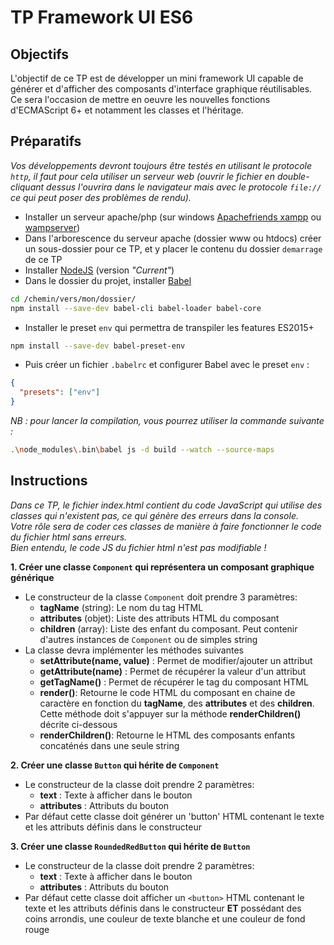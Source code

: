 # TP Framework UI ES6

## Objectifs
L'objectif de ce TP est de développer un mini framework UI capable de générer et d'afficher des composants d'interface graphique réutilisables. Ce sera l'occasion de mettre en oeuvre les nouvelles fonctions d'ECMAScript 6+ et notamment les classes et l'héritage.

## Préparatifs
*Vos développements devront toujours être testés en utilisant le protocole `http`, il faut pour cela utiliser un serveur web (ouvrir le fichier en double-cliquant dessus l'ouvrira dans le navigateur mais avec le protocole `file://` ce qui peut poser des problèmes de rendu).*
- Installer un serveur apache/php (sur windows [Apachefriends xampp](https://www.apachefriends.org/fr/index.html) ou [wampserver](http://www.wampserver.com/))
- Dans l'arborescence du serveur apache (dossier www ou htdocs) créer un sous-dossier pour ce TP, et y placer le contenu du dossier `demarrage` de ce TP
- Installer [NodeJS](https://nodejs.org/en/) (version *"Current"*)
- Dans le dossier du projet, installer [Babel](https://babeljs.io/docs/setup/#installation)
```bash
cd /chemin/vers/mon/dossier/
npm install --save-dev babel-cli babel-loader babel-core
```
- Installer le preset `env` qui permettra de transpiler les features ES2015+
```bash
npm install --save-dev babel-preset-env
```
- Puis créer un fichier `.babelrc` et configurer Babel avec le preset `env` :
```json
{
  "presets": ["env"]
}
```
*NB : pour lancer la compilation, vous pourrez utiliser la commande suivante :*
```bash
.\node_modules\.bin\babel js -d build --watch --source-maps
```

## Instructions
*Dans ce TP, le fichier index.html contient du code JavaScript qui utilise des classes qui n'existent pas, ce qui génère des erreurs dans la console.
<br>Votre rôle sera de coder ces classes de manière à faire fonctionner le code du fichier html sans erreurs.
<br>Bien entendu, le code JS du fichier html n'est pas modifiable !*

**1. Créer une classe `Component` qui représentera un composant graphique générique**
- Le constructeur de la classe `Component` doit prendre 3 paramètres:
	+ **tagName** (string): Le nom du tag HTML
	+ **attributes** (objet): Liste des attributs HTML du composant
	+ **children** (array): Liste des enfant du composant. Peut contenir d'autres instances de `Component` ou de simples string
- La classe devra implémenter les méthodes suivantes
	+ **setAttribute(name, value)** : Permet de modifier/ajouter un attribut
	+ **getAttribute(name)** : Permet de récupérer la valeur d'un attribut
	+ **getTagName()** : Permet de récupérer le tag du composant HTML
	+ **render()**: Retourne le code HTML du composant en chaine de caractère en fonction du **tagName**, des **attributes** et des **children**. Cette méthode doit s'appuyer sur la méthode **renderChildren()** décrite ci-dessous
	+ **renderChildren()**: Retourne le HTML des composants enfants concaténés dans une seule string

**2. Créer une classe `Button` qui hérite de `Component`**
- Le constructeur de la classe doit prendre 2 paramètres:
	+ **text** : Texte à afficher dans le bouton
	+ **attributes** : Attributs du bouton
- Par défaut cette classe doit générer un 'button' HTML contenant le texte et les attributs définis dans le constructeur

**3. Créer une classe `RoundedRedButton` qui hérite de `Button`**
- Le constructeur de la classe doit prendre 2 paramètres:
	+ **text** : Texte à afficher dans le bouton
	+ **attributes** : Attributs du bouton
- Par défaut cette classe doit afficher un `<button>` HTML contenant le texte et les attributs définis dans le constructeur **ET** possédant des coins arrondis, une couleur de texte blanche et une couleur de fond rouge